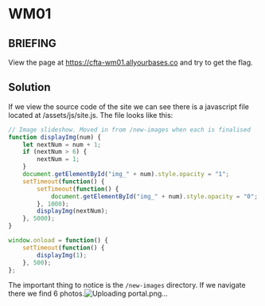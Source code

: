 # WM01
## BRIEFING
View the page at https://cfta-wm01.allyourbases.co and try to get the flag.

## Solution

If we view the source code of the site we can see there is a javascript file located at /assets/js/site.js. The file looks like this:

```js
// Image slideshow. Moved in from /new-images when each is finalised
function displayImg(num) {
    let nextNum = num + 1;
    if (nextNum > 6) {
        nextNum = 1;
    }
    document.getElementById("img_" + num).style.opacity = "1";
    setTimeout(function() {
        setTimeout(function() {
            document.getElementById("img_" + num).style.opacity = "0";
        }, 1000);
        displayImg(nextNum);
    }, 5000);
}

window.onload = function() {
    setTimeout(function() {
        displayImg(1);
    }, 500);
};
```

The important thing to notice is the `/new-images` directory. If we navigate there we find 6 photos.![Uploading portal.png…]()

